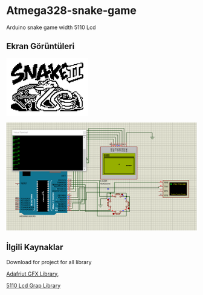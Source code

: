 # Atmega328-snake-game
Arduino snake game width 5110 Lcd 

## Ekran Görüntüleri

![Uygulama Logo Görüntüsü](/image/logo.png)

![Uygulama Ekran Görüntüsü](/image/proteus-screen.png)


## İlgili Kaynaklar
Download for project for all library

[Adafriut GFX Library](https://github.com/adafruit/Adafruit-GFX-Library),

[5110 Lcd Grap Library](https://github.com/adafruit/Adafruit-PCD8544-Nokia-5110-LCD-library)

